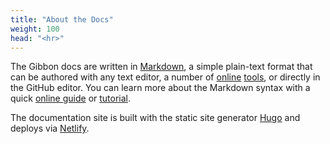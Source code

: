 ```yaml
---
title: "About the Docs"
weight: 100
head: "<hr>"
---
```


The Gibbon docs are written in [Markdown](https://en.wikipedia.org/wiki/Markdown), a simple plain-text format that can be authored with any text editor, a number of [online](https://dillinger.io/) [tools](http://www.ctrlshift.net/project/markdowneditor/), or directly in the GitHub editor. You can learn more about the Markdown syntax with a quick [online guide](https://guides.github.com/features/mastering-markdown/) or [tutorial](https://www.markdowntutorial.com/).


The documentation site is built with the static site generator [Hugo](https://gohugo.io/) and deploys via [Netlify](http://netlify.com).
